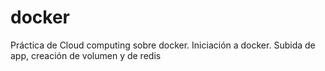 # docker
Práctica de Cloud computing sobre docker. Iniciación a docker. Subida de app, creación de volumen y de redis
